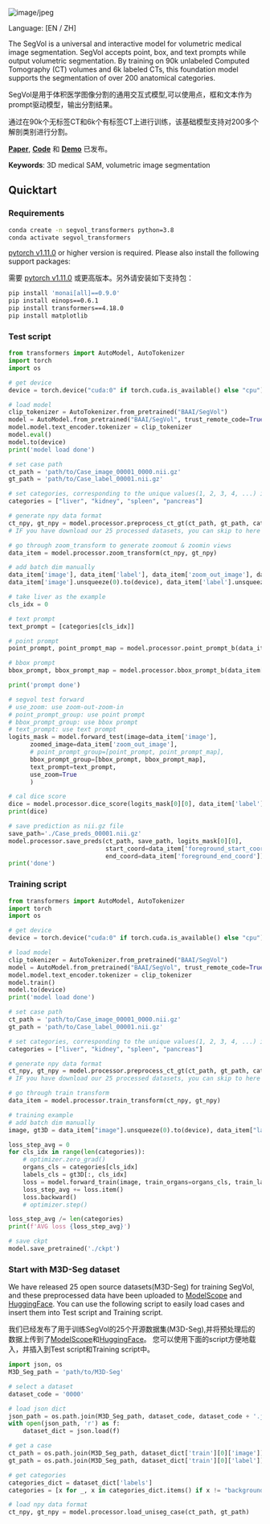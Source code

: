 
![image/jpeg](https://cdn-uploads.huggingface.co/production/uploads/6565b54a9bf6665f10f75441/no60wyvKDTD-WV3pCt2P5.jpeg)

Language: [EN / ZH]

The SegVol is a universal and interactive model for volumetric medical image segmentation. SegVol accepts point, box, and text prompts while output volumetric segmentation. By training on 90k unlabeled Computed Tomography (CT) volumes and 6k labeled CTs, this foundation model supports the segmentation of over 200 anatomical categories.

SegVol是用于体积医学图像分割的通用交互式模型,可以使用点，框和文本作为prompt驱动模型，输出分割结果。

通过在90k个无标签CT和6k个有标签CT上进行训练，该基础模型支持对200多个解剖类别进行分割。

[**Paper**](https://arxiv.org/abs/2311.13385), [**Code**](https://github.com/BAAI-DCAI/SegVol) 和 [**Demo**](https://huggingface.co/spaces/BAAI/SegVol) 已发布。

**Keywords**: 3D medical SAM, volumetric image segmentation

## Quicktart

### Requirements
```bash
conda create -n segvol_transformers python=3.8
conda activate segvol_transformers
```
[pytorch v1.11.0](https://pytorch.org/get-started/previous-versions/) or higher version is required. Please also install the following support packages:

需要 [pytorch v1.11.0](https://pytorch.org/get-started/previous-versions/) 或更高版本。另外请安装如下支持包：

```bash
pip install 'monai[all]==0.9.0'
pip install einops==0.6.1
pip install transformers==4.18.0
pip install matplotlib
```

### Test script

```python
from transformers import AutoModel, AutoTokenizer
import torch
import os

# get device
device = torch.device("cuda:0" if torch.cuda.is_available() else "cpu")

# load model
clip_tokenizer = AutoTokenizer.from_pretrained("BAAI/SegVol")
model = AutoModel.from_pretrained("BAAI/SegVol", trust_remote_code=True, test_mode=True)
model.model.text_encoder.tokenizer = clip_tokenizer
model.eval()
model.to(device)
print('model load done')

# set case path
ct_path = 'path/to/Case_image_00001_0000.nii.gz'
gt_path = 'path/to/Case_label_00001.nii.gz'

# set categories, corresponding to the unique values(1, 2, 3, 4, ...) in ground truth mask
categories = ["liver", "kidney", "spleen", "pancreas"]

# generate npy data format
ct_npy, gt_npy = model.processor.preprocess_ct_gt(ct_path, gt_path, category=categories)
# IF you have download our 25 processed datasets, you can skip to here with the processed ct_npy, gt_npy files

# go through zoom_transform to generate zoomout & zoomin views
data_item = model.processor.zoom_transform(ct_npy, gt_npy)

# add batch dim manually
data_item['image'], data_item['label'], data_item['zoom_out_image'], data_item['zoom_out_label'] = \
data_item['image'].unsqueeze(0).to(device), data_item['label'].unsqueeze(0).to(device), data_item['zoom_out_image'].unsqueeze(0).to(device), data_item['zoom_out_label'].unsqueeze(0).to(device)

# take liver as the example
cls_idx = 0

# text prompt
text_prompt = [categories[cls_idx]]

# point prompt
point_prompt, point_prompt_map = model.processor.point_prompt_b(data_item['zoom_out_label'][0][cls_idx], device=device)   # inputs w/o batch dim, outputs w batch dim

# bbox prompt
bbox_prompt, bbox_prompt_map = model.processor.bbox_prompt_b(data_item['zoom_out_label'][0][cls_idx], device=device)   # inputs w/o batch dim, outputs w batch dim

print('prompt done')

# segvol test forward
# use_zoom: use zoom-out-zoom-in
# point_prompt_group: use point prompt
# bbox_prompt_group: use bbox prompt
# text_prompt: use text prompt
logits_mask = model.forward_test(image=data_item['image'],
      zoomed_image=data_item['zoom_out_image'],
      # point_prompt_group=[point_prompt, point_prompt_map],
      bbox_prompt_group=[bbox_prompt, bbox_prompt_map],
      text_prompt=text_prompt,
      use_zoom=True
      )

# cal dice score
dice = model.processor.dice_score(logits_mask[0][0], data_item['label'][0][cls_idx], device)
print(dice)

# save prediction as nii.gz file
save_path='./Case_preds_00001.nii.gz'
model.processor.save_preds(ct_path, save_path, logits_mask[0][0], 
                           start_coord=data_item['foreground_start_coord'], 
                           end_coord=data_item['foreground_end_coord'])
print('done')
```

### Training script

```python
from transformers import AutoModel, AutoTokenizer
import torch
import os

# get device
device = torch.device("cuda:0" if torch.cuda.is_available() else "cpu")

# load model
clip_tokenizer = AutoTokenizer.from_pretrained("BAAI/SegVol")
model = AutoModel.from_pretrained("BAAI/SegVol", trust_remote_code=True, test_mode=False)
model.model.text_encoder.tokenizer = clip_tokenizer
model.train()
model.to(device)
print('model load done')

# set case path
ct_path = 'path/to/Case_image_00001_0000.nii.gz'
gt_path = 'path/to/Case_label_00001.nii.gz'

# set categories, corresponding to the unique values(1, 2, 3, 4, ...) in ground truth mask
categories = ["liver", "kidney", "spleen", "pancreas"]

# generate npy data format
ct_npy, gt_npy = model.processor.preprocess_ct_gt(ct_path, gt_path, category=categories)
# IF you have download our 25 processed datasets, you can skip to here with the processed ct_npy, gt_npy files

# go through train transform
data_item = model.processor.train_transform(ct_npy, gt_npy)

# training example
# add batch dim manually
image, gt3D = data_item["image"].unsqueeze(0).to(device), data_item["label"].unsqueeze(0).to(device) # add batch dim

loss_step_avg = 0
for cls_idx in range(len(categories)):
    # optimizer.zero_grad()
    organs_cls = categories[cls_idx]
    labels_cls = gt3D[:, cls_idx]
    loss = model.forward_train(image, train_organs=organs_cls, train_labels=labels_cls)
    loss_step_avg += loss.item()
    loss.backward()
    # optimizer.step()

loss_step_avg /= len(categories)
print(f'AVG loss {loss_step_avg}')

# save ckpt
model.save_pretrained('./ckpt')
```

### Start with M3D-Seg dataset

We have released 25 open source datasets(M3D-Seg) for training SegVol, and these preprocessed data have been uploaded to [ModelScope](https://www.modelscope.cn/datasets/GoodBaiBai88/M3D-Seg/summary) and [HuggingFace](https://huggingface.co/datasets/GoodBaiBai88/M3D-Seg). 
You can use the following script to easily load cases and insert them into Test script and Training script.

我们已经发布了用于训练SegVol的25个开源数据集(M3D-Seg),并将预处理后的数据上传到了[ModelScope](https://www.modelscope.cn/datasets/GoodBaiBai88/M3D-Seg/summary)和[HuggingFace](https://huggingface.co/datasets/GoodBaiBai88/M3D-Seg)。 
您可以使用下面的script方便地载入，并插入到Test script和Training script中。

```python
import json, os
M3D_Seg_path = 'path/to/M3D-Seg'

# select a dataset
dataset_code = '0000'

# load json dict
json_path = os.path.join(M3D_Seg_path, dataset_code, dataset_code + '.json')
with open(json_path, 'r') as f:
    dataset_dict = json.load(f)

# get a case
ct_path = os.path.join(M3D_Seg_path, dataset_dict['train'][0]['image'])
gt_path = os.path.join(M3D_Seg_path, dataset_dict['train'][0]['label'])

# get categories
categories_dict = dataset_dict['labels']
categories = [x for _, x in categories_dict.items() if x != "background"]

# load npy data format
ct_npy, gt_npy = model.processor.load_uniseg_case(ct_path, gt_path)
```